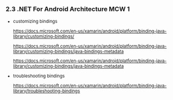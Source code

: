 ### 2.3 .NET For Android Architecture MCW 1

<small>

*   customizing bindings

    https://docs.microsoft.com/en-us/xamarin/android/platform/binding-java-library/customizing-bindings/

    https://docs.microsoft.com/en-us/xamarin/android/platform/binding-java-library/customizing-bindings/java-bindings-metadata

    https://docs.microsoft.com/en-us/xamarin/android/platform/binding-java-library/customizing-bindings/java-bindings-metadata

*   troubleshooting bindings

    https://docs.microsoft.com/en-us/xamarin/android/platform/binding-java-library/troubleshooting-bindings

</small>